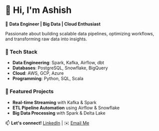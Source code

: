 # 👋 Hi, I'm Ashish  

🚀 **Data Engineer | Big Data | Cloud Enthusiast**  

Passionate about building scalable data pipelines, optimizing workflows, and transforming raw data into insights.  

### 🔧 Tech Stack  
- **Data Engineering**: Spark, Kafka, Airflow, dbt  
- **Databases**: PostgreSQL, Snowflake, BigQuery  
- **Cloud**: AWS, GCP, Azure  
- **Programming**: Python, SQL, Scala  

### 📌 Featured Projects  
- **Real-time Streaming** with Kafka & Spark  
- **ETL Pipeline Automation** using Airflow & Snowflake  
- **Big Data Processing** with Spark & Delta Lake  

📫 **Let's connect!** [LinkedIn](https://www.linkedin.com/in/ashish-sharma-data-engineer) | ✉️ [Email Me](mailto:sharmashish.721@gmail.com)  

<!--
**ashishs017/ashishs017** is a ✨ _special_ ✨ repository because its `README.md` (this file) appears on your GitHub profile.

Here are some ideas to get you started:

- 🔭 I’m currently working on ...
- 🌱 I’m currently learning ...
- 👯 I’m looking to collaborate on ...
- 🤔 I’m looking for help with ...
- 💬 Ask me about ...
- 📫 How to reach me: ...
- 😄 Pronouns: ...
- ⚡ Fun fact: ...
-->
